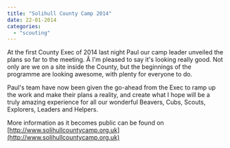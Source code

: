 ```yaml
---
title: "Solihull County Camp 2014"
date: 22-01-2014
categories: 
  - "scouting"
---
```


At the first County Exec of 2014 last night Paul our camp leader unveiled the plans so far to the meeting. Â I'm pleased to say it's looking really good. Not only are we on a site inside the County, but the beginnings of the programme are looking awesome, with plenty for everyone to do.

Paul's team have now been given the go-ahead from the Exec to ramp up the work and make their plans a reality, and create what I hope will be a truly amazing experience for all our wonderful Beavers, Cubs, Scouts, Explorers, Leaders and Helpers.

More information as it becomes public can be found on [http://www.solihullcountycamp.org.uk](http://www.solihullcountycamp.org.uk)
